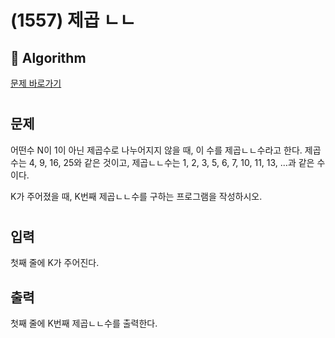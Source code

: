 # (1557) 제곱 ㄴㄴ
## :100: Algorithm
[문제 바로가기](https://www.acmicpc.net/problem/1557)
#
## 문제
어떤수 N이 1이 아닌 제곱수로 나누어지지 않을 때, 이 수를 제곱ㄴㄴ수라고 한다. 제곱수는 4, 9, 16, 25와 같은 것이고, 제곱ㄴㄴ수는 1, 2, 3, 5, 6, 7, 10, 11, 13, ...과 같은 수이다.

K가 주어졌을 때, K번째 제곱ㄴㄴ수를 구하는 프로그램을 작성하시오.
#
## 입력
첫째 줄에 K가 주어진다.
## 출력
첫째 줄에 K번째 제곱ㄴㄴ수를 출력한다.

